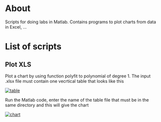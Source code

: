 # About
Scripts for doing labs in Matlab. Contains programs to plot charts from data in Excel, ...
# List of scripts
## Plot XLS
Plot a chart by using function polyfit to polynomial of degree 1. The input .xlsx file must contain one vecrtical table that looks like this

<a href="https://imgbb.com/"><img src="https://i.ibb.co/NrRJHyW/table.png" alt="table" border="0"></a>

Run the Matlab code, enter the name of the table file that must be in the same directory and this will give the chart

<a href="https://ibb.co/5TJQXzk"><img src="https://i.ibb.co/1Z4CYpM/chart.png" alt="chart" border="0"></a>
